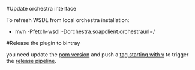 #Update orchestra interface

To refresh WSDL from local orchestra installation:
   - mvn -Pfetch-wsdl -Dorchestra.soapclient.orchestraurl=<URL TO YOUR ORCHESTRA INSTANCE>/

#Release the plugin to bintray

you need update the [pom version](https://github.com/baloise/orchestra-maven-plugin/blob/master/pom.xml#L11) and push a [tag starting with v](https://github.com/baloise/orchestra-maven-plugin/releases) to trigger the [release pipeline](https://github.com/baloise/orchestra-maven-plugin/actions?query=workflow%3ARelease).
